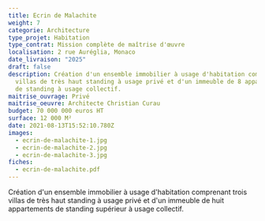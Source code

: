 ```yaml
---
title: Ecrin de Malachite
weight: 7
categorie: Architecture
type_projet: Habitation
type_contrat: Mission complète de maîtrise d'œuvre
localisation: 2 rue Auréglia, Monaco
date_livraison: "2025"
draft: false
description: Création d'un ensemble immobilier à usage d'habitation comprenant 3
  villas de très haut standing à usage privé et d'un immeuble de 8 appartements
  de standing à usage collectif.
maitrise_ouvrage: Privé
maitrise_oeuvre: Architecte Christian Curau
budget: 70 000 000 euros HT
surface: 12 000 M²
date: 2021-08-13T15:52:10.780Z
images:
  - ecrin-de-malachite-1.jpg
  - ecrin-de-malachite-2.jpg
  - ecrin-de-malachite-3.jpg
fiches:
  - ecrin-de-malachite.pdf
---
```

Création d'un ensemble immobilier à usage d'habitation comprenant trois villas de très haut standing à usage privé et d'un immeuble de huit appartements de standing supérieur à usage collectif.
